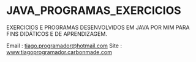 # JAVA_PROGRAMAS_EXERCICIOS
EXERCICIOS E PROGRAMAS DESENVOLVIDOS EM JAVA POR MIM PARA FINS DIDÁTICOS E DE APRENDIZAGEM.

Email : tiago.programador@hotmail.com
Site : www.tiagoprogramador.carbonmade.com
